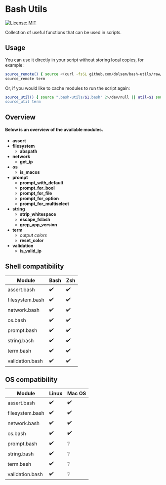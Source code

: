 # Bash Utils
[![License: MIT][license-image]][license-url]

Collection of useful functions that can be used in scripts.
## Usage
You can use it directly in your script without storing local copies, for example:
```bash
source_remote() { source <(curl -fsSL github.com/dolsem/bash-utils/raw/master/$1.bash || echo "echo 'Cannot download $1'") }
source_remote term
```
Or, if you would like to cache modules to run the script again:
```bash
source_util() { source ".bash-utils/$1.bash" 2>/dev/null || util=$1 source <(curl -fsSL https://github.com/dolsem/shell-collection/raw/master/source_utils.bash') 1>&2; }
source_util term
```

## Overview
#### Below is an overview of the available modules.
- **assert**
- **filesystem**
  - **abspath**
- **network**
  - **get_ip**
- **os**
  - **is_macos**
- **prompt**
  - **prompt_with_default**
  - **prompt_for_bool**
  - **prompt_for_file**
  - **prompt_for_option**
  - **prompt_for_multiselect**
- **string**
  - **strip_whitespace**
  - **escape_fslash**
  - **grep_app_version**
- **term**
  - *output colors*
  - **reset_color**
- **validation**
  - **is_valid_ip**

## Shell compatibility
| Module                | Bash               | Zsh                |
|-----------------------|--------------------|--------------------|
| assert.bash           | :heavy_check_mark: | :heavy_check_mark: |
| filesystem.bash       | :heavy_check_mark: | :heavy_check_mark: |
| network.bash          | :heavy_check_mark: | :heavy_check_mark: |
| os.bash               | :heavy_check_mark: | :heavy_check_mark: |
| prompt.bash           | :heavy_check_mark: | :heavy_check_mark: |
| string.bash           | :heavy_check_mark: | :heavy_check_mark: |
| term.bash             | :heavy_check_mark: | :heavy_check_mark: |
| validation.bash       | :heavy_check_mark: | :heavy_check_mark: |

## OS compatibility
| Module                | Linux              | Mac OS             |
|-----------------------|--------------------|--------------------|
| assert.bash           | :heavy_check_mark: | :heavy_check_mark: |
| filesystem.bash       | :heavy_check_mark: | :heavy_check_mark: |
| network.bash          | :heavy_check_mark: | :heavy_check_mark: |
| os.bash               | :heavy_check_mark: | :heavy_check_mark: |
| prompt.bash           | :heavy_check_mark: | :grey_question:    |
| string.bash           | :heavy_check_mark: | :grey_question:    |
| term.bash             | :heavy_check_mark: | :grey_question:    |
| validation.bash       | :heavy_check_mark: | :grey_question:    |

[license-image]: https://img.shields.io/badge/License-MIT-blue.svg
[license-url]: https://opensource.org/licenses/MIT